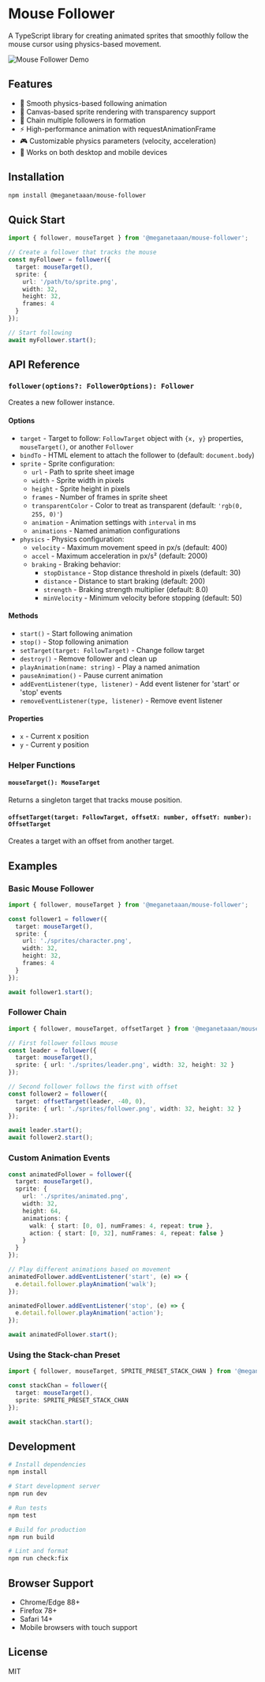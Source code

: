 # Mouse Follower

A TypeScript library for creating animated sprites that smoothly follow the mouse cursor using physics-based movement.

![Mouse Follower Demo](docs/assets/mouse-follower.gif)

## Features

- 🎯 Smooth physics-based following animation
- 🎨 Canvas-based sprite rendering with transparency support
- 🔗 Chain multiple followers in formation
- ⚡ High-performance animation with requestAnimationFrame
- 🎮 Customizable physics parameters (velocity, acceleration)
- 📱 Works on both desktop and mobile devices

## Installation

```bash
npm install @meganetaaan/mouse-follower
```

## Quick Start

```typescript
import { follower, mouseTarget } from '@meganetaaan/mouse-follower';

// Create a follower that tracks the mouse
const myFollower = follower({
  target: mouseTarget(),
  sprite: {
    url: '/path/to/sprite.png',
    width: 32,
    height: 32,
    frames: 4
  }
});

// Start following
await myFollower.start();
```

## API Reference

### `follower(options?: FollowerOptions): Follower`

Creates a new follower instance.

#### Options

- `target` - Target to follow: `FollowTarget` object with `{x, y}` properties, `mouseTarget()`, or another `Follower`
- `bindTo` - HTML element to attach the follower to (default: `document.body`)
- `sprite` - Sprite configuration:
  - `url` - Path to sprite sheet image
  - `width` - Sprite width in pixels
  - `height` - Sprite height in pixels
  - `frames` - Number of frames in sprite sheet
  - `transparentColor` - Color to treat as transparent (default: `'rgb(0, 255, 0)'`)
  - `animation` - Animation settings with `interval` in ms
  - `animations` - Named animation configurations
- `physics` - Physics configuration:
  - `velocity` - Maximum movement speed in px/s (default: 400)
  - `accel` - Maximum acceleration in px/s² (default: 2000)
  - `braking` - Braking behavior:
    - `stopDistance` - Stop distance threshold in pixels (default: 30)
    - `distance` - Distance to start braking (default: 200)
    - `strength` - Braking strength multiplier (default: 8.0)
    - `minVelocity` - Minimum velocity before stopping (default: 50)

#### Methods

- `start()` - Start following animation
- `stop()` - Stop following animation
- `setTarget(target: FollowTarget)` - Change follow target
- `destroy()` - Remove follower and clean up
- `playAnimation(name: string)` - Play a named animation
- `pauseAnimation()` - Pause current animation
- `addEventListener(type, listener)` - Add event listener for 'start' or 'stop' events
- `removeEventListener(type, listener)` - Remove event listener

#### Properties

- `x` - Current x position
- `y` - Current y position

### Helper Functions

#### `mouseTarget(): MouseTarget`

Returns a singleton target that tracks mouse position.

#### `offsetTarget(target: FollowTarget, offsetX: number, offsetY: number): OffsetTarget`

Creates a target with an offset from another target.

## Examples

### Basic Mouse Follower

```typescript
import { follower, mouseTarget } from '@meganetaaan/mouse-follower';

const follower1 = follower({
  target: mouseTarget(),
  sprite: {
    url: './sprites/character.png',
    width: 32,
    height: 32,
    frames: 4
  }
});

await follower1.start();
```

### Follower Chain

```typescript
import { follower, mouseTarget, offsetTarget } from '@meganetaaan/mouse-follower';

// First follower follows mouse
const leader = follower({
  target: mouseTarget(),
  sprite: { url: './sprites/leader.png', width: 32, height: 32 }
});

// Second follower follows the first with offset
const follower2 = follower({
  target: offsetTarget(leader, -40, 0),
  sprite: { url: './sprites/follower.png', width: 32, height: 32 }
});

await leader.start();
await follower2.start();
```

### Custom Animation Events

```typescript
const animatedFollower = follower({
  target: mouseTarget(),
  sprite: {
    url: './sprites/animated.png',
    width: 32,
    height: 64,
    animations: {
      walk: { start: [0, 0], numFrames: 4, repeat: true },
      action: { start: [0, 32], numFrames: 4, repeat: false }
    }
  }
});

// Play different animations based on movement
animatedFollower.addEventListener('start', (e) => {
  e.detail.follower.playAnimation('walk');
});

animatedFollower.addEventListener('stop', (e) => {
  e.detail.follower.playAnimation('action');
});

await animatedFollower.start();
```

### Using the Stack-chan Preset

```typescript
import { follower, mouseTarget, SPRITE_PRESET_STACK_CHAN } from '@meganetaaan/mouse-follower';

const stackChan = follower({
  target: mouseTarget(),
  sprite: SPRITE_PRESET_STACK_CHAN
});

await stackChan.start();
```

## Development

```bash
# Install dependencies
npm install

# Start development server
npm run dev

# Run tests
npm test

# Build for production
npm run build

# Lint and format
npm run check:fix
```

## Browser Support

- Chrome/Edge 88+
- Firefox 78+
- Safari 14+
- Mobile browsers with touch support

## License

MIT